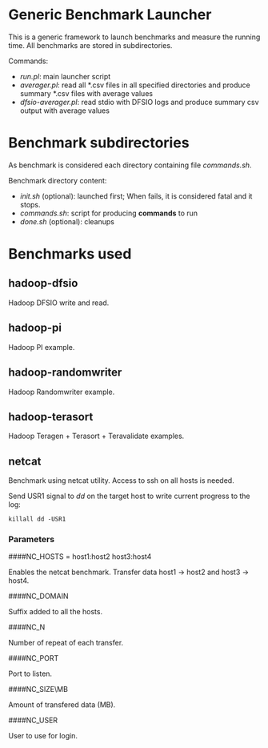 # Generic Benchmark Launcher

This is a generic framework to launch benchmarks and measure the running time. All benchmarks are stored in subdirectories.

Commands:

* *run.pl*: main launcher script
* *averager.pl*: read all \*.csv files in all specified directories and produce summary \*.csv files with average values
* *dfsio-averager.pl*: read stdio with DFSIO logs and produce summary csv output with average values

# Benchmark subdirectories

As benchmark is considered each directory containing file *commands.sh*.

Benchmark directory content:

* *init.sh* (optional): launched first; When fails, it is considered fatal and it stops.
* *commands.sh*: script for producing **commands** to run
* *done.sh* (optional): cleanups

# Benchmarks used

## hadoop-dfsio

Hadoop DFSIO write and read.

## hadoop-pi

Hadoop PI example.

## hadoop-randomwriter

Hadoop Randomwriter example.

## hadoop-terasort

Hadoop Teragen + Terasort + Teravalidate examples.

## netcat

Benchmark using netcat utility. Access to ssh on all hosts is needed.

Send USR1 signal to *dd* on the target host to write current progress to the log:

    killall dd -USR1

### Parameters

####NC\_HOSTS
= host1:host2 host3:host4

Enables the netcat benchmark. Transfer data host1 -> host2 and host3 -> host4.

####NC\_DOMAIN

Suffix added to all the hosts.

####NC\_N

Number of repeat of each transfer.

####NC\_PORT

Port to listen.

####NC\_SIZE\MB

Amount of transfered data (MB).

####NC\_USER

User to use for login.
